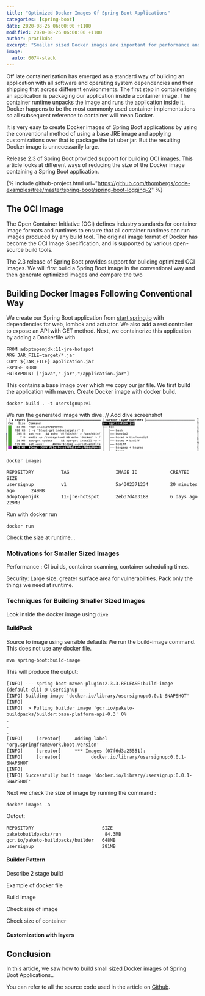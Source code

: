 ```yaml
---
title: "Optimized Docker Images Of Spring Boot Applications"
categories: [spring-boot]
date: 2020-08-26 06:00:00 +1100
modified: 2020-08-26 06:00:00 +1100
author: pratikdas
excerpt: "Smaller sized Docker images are important for performance and security "
image:
  auto: 0074-stack
---
```

 
Off late containerization has emerged as a standard way of building an application with all software and operating system dependencies and then shipping that across diifferent environments. The first step in containerizing an application is packaging our application inside a container image. The container runtime unpacks the image and runs the application inside it. Docker happens to be the most commonly used container implementations so all subsequent reference to container will mean Docker. 

It is very easy to create Docker images of Spring Boot applications by using the conventional method of using a base JRE image and applying customizations over that to package the fat uber jar. But the resulting Docker image is unnecessarily large. 

Release 2.3 of Spring Boot provided support for building OCI images. This article looks at different ways of reducing the size of the Docker image containing a Spring Boot application.


{% include github-project.html url="https://github.com/thombergs/code-examples/tree/master/spring-boot/spring-boot-logging-2" %}

## The OCI Image
The Open Container Initiative (OCI) defines industry standards for container image formats and runtimes to ensure that all container runtimes can run images produced by any build tool. The original image format of Docker has become the OCI Image Specification, and is supported by various open-source build tools. 

The 2.3 release of Spring Boot provides support for building optimized OCI images. We will first build a Spring Boot image in the conventional way and then generate optimized images and compare the two

## Building Docker Images Following Conventional Way
We create our Spring Boot application from [start.spring.io](https://start.spring.io/#!type=maven-project&language=java&platformVersion=2.3.3.RELEASE&packaging=jar&jvmVersion=11&groupId=io.pratik.users&artifactId=usersignup&name=usersignup&description=Demo%20project%20for%20Spring%20Boot%20Container&packageName=io.pratik.users&dependencies=web,actuator,lombok) with dependencies for web, lombok and actuator. We also add a rest controller to expose an API with GET method. Next, we  containerize this application by adding a Dockerfile with  

```
FROM adoptopenjdk:11-jre-hotspot
ARG JAR_FILE=target/*.jar
COPY ${JAR_FILE} application.jar
EXPOSE 8080
ENTRYPOINT ["java","-jar","/application.jar"]
```
This contains a base image over which we copy our jar file.
We first build the application with maven.
Create Docker image with docker build.

```shell
docker build . -t usersignup:v1
```
We run the generated image with dive.
// Add dive screenshot
 ![dive screenshot](/assets/img/posts/springboot-docker-image/dive1.png)

```
docker images 
```

```shell
REPOSITORY          TAG                 IMAGE ID            CREATED             SIZE
usersignup          v1                  5a4302371234        20 minutes ago      249MB
adoptopenjdk        11-jre-hotspot      2eb37d403188        6 days ago          229MB
```


Run with docker run
```shell
docker run
``` 
Check the size at runtime...

### Motivations for Smaller Sized Images
Performance : 
CI builds, container scanning, container scheduling times.

Security:
Large size, greater surface area for vulnerabilities. Pack only the things we need at runtime.

### Techniques for Building Smaller Sized Images
Look inside the docker image using `dive`

#### BuildPack
Source to image using sensible defaults
We run the build-image command. This does not use any docker file.

```shell
mvn spring-boot:build-image
```
This will produce the output:
```shell
[INFO] --- spring-boot-maven-plugin:2.3.3.RELEASE:build-image (default-cli) @ usersignup ---
[INFO] Building image 'docker.io/library/usersignup:0.0.1-SNAPSHOT'
[INFO] 
[INFO]  > Pulling builder image 'gcr.io/paketo-buildpacks/builder:base-platform-api-0.3' 0%
.
.
.
[INFO]     [creator]     Adding label 'org.springframework.boot.version'
[INFO]     [creator]     *** Images (07f6d3a25551):
[INFO]     [creator]           docker.io/library/usersignup:0.0.1-SNAPSHOT
[INFO] 
[INFO] Successfully built image 'docker.io/library/usersignup:0.0.1-SNAPSHOT'
```

Next we check the size of image by running the command :
```shell
docker images -a
```
Outout:
```shell
REPOSITORY                         SIZE
paketobuildpacks/run                84.3MB
gcr.io/paketo-buildpacks/builder   648MB
usersignup                         281MB
```
#### Builder Pattern
Describe 2 stage build

Example of docker file

Build image

Check size of image

Check size of container

#### Customization with layers



## Conclusion

In this article, we saw how to build small sized Docker images of Spring Boot Applications.. 

You can refer to all the source code used in the article on [Github](https://github.com/thombergs/code-examples/tree/master/spring-boot/spring-boot-logging-2).